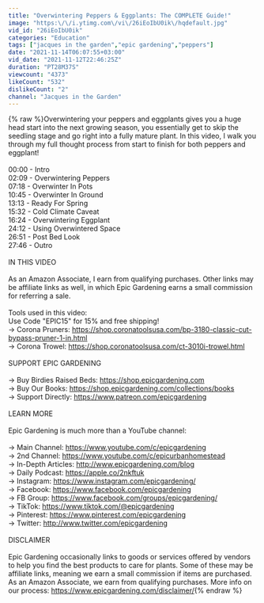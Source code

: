 ```yaml
---
title: "Overwintering Peppers & Eggplants: The COMPLETE Guide!"
image: "https:\/\/i.ytimg.com\/vi\/26iEoIbU0ik\/hqdefault.jpg"
vid_id: "26iEoIbU0ik"
categories: "Education"
tags: ["jacques in the garden","epic gardening","peppers"]
date: "2021-11-14T06:07:55+03:00"
vid_date: "2021-11-12T22:46:25Z"
duration: "PT28M37S"
viewcount: "4373"
likeCount: "532"
dislikeCount: "2"
channel: "Jacques in the Garden"
---
```

{% raw %}Overwintering your peppers and eggplants gives you a huge head start into the next growing season, you essentially get to skip the seedling stage and go right into a fully mature plant. In this video, I walk you through my full thought process from start to finish for both peppers and eggplant!<br /><br />00:00 - Intro<br />02:09 - Overwintering Peppers<br />07:18 - Overwinter In Pots<br />10:45 - Overwinter In Ground<br />13:13 - Ready For Spring<br />15:32 - Cold Climate Caveat<br />16:24 - Overwintering Eggplant<br />24:12 - Using Overwintered Space<br />26:51 - Post Bed Look<br />27:46 - Outro<br /><br />IN THIS VIDEO<br /><br />As an Amazon Associate, I earn from qualifying purchases. Other links may be affiliate links as well, in which Epic Gardening earns a small commission for referring a sale.<br /><br /> Tools used in this video:<br />Use Code &quot;EPIC15&quot; for 15% and free shipping!<br />→ Corona Pruners: <a rel="nofollow" target="blank" href="https://shop.coronatoolsusa.com/bp-3180-classic-cut-bypass-pruner-1-in.html">https://shop.coronatoolsusa.com/bp-3180-classic-cut-bypass-pruner-1-in.html</a><br />→ Corona Trowel: <a rel="nofollow" target="blank" href="https://shop.coronatoolsusa.com/ct-3010i-trowel.html">https://shop.coronatoolsusa.com/ct-3010i-trowel.html</a><br /><br />SUPPORT EPIC GARDENING<br /><br />→ Buy Birdies Raised Beds: <a rel="nofollow" target="blank" href="https://shop.epicgardening.com">https://shop.epicgardening.com</a><br />→ Buy Our Books: <a rel="nofollow" target="blank" href="https://shop.epicgardening.com/collections/books">https://shop.epicgardening.com/collections/books</a><br />→ Support Directly: <a rel="nofollow" target="blank" href="https://www.patreon.com/epicgardening">https://www.patreon.com/epicgardening</a><br /><br />LEARN MORE<br /><br />Epic Gardening is much more than a YouTube channel:<br /><br />→ Main Channel: <a rel="nofollow" target="blank" href="https://www.youtube.com/c/epicgardening">https://www.youtube.com/c/epicgardening</a><br />→ 2nd Channel: <a rel="nofollow" target="blank" href="https://www.youtube.com/c/epicurbanhomestead">https://www.youtube.com/c/epicurbanhomestead</a><br />→ In-Depth Articles: <a rel="nofollow" target="blank" href="http://www.epicgardening.com/blog">http://www.epicgardening.com/blog</a><br />→ Daily Podcast: <a rel="nofollow" target="blank" href="https://apple.co/2nkftuk">https://apple.co/2nkftuk</a><br />→ Instagram: <a rel="nofollow" target="blank" href="https://www.instagram.com/epicgardening/">https://www.instagram.com/epicgardening/</a><br />→ Facebook: <a rel="nofollow" target="blank" href="https://www.facebook.com/epicgardening">https://www.facebook.com/epicgardening</a><br />→ FB Group: <a rel="nofollow" target="blank" href="https://www.facebook.com/groups/epicgardening/">https://www.facebook.com/groups/epicgardening/</a><br />→ TikTok: <a rel="nofollow" target="blank" href="https://www.tiktok.com/@epicgardening">https://www.tiktok.com/@epicgardening</a><br />→ Pinterest: <a rel="nofollow" target="blank" href="https://www.pinterest.com/epicgardening">https://www.pinterest.com/epicgardening</a><br />→ Twitter: <a rel="nofollow" target="blank" href="http://www.twitter.com/epicgardening">http://www.twitter.com/epicgardening</a><br /><br />DISCLAIMER<br /><br />Epic Gardening occasionally links to goods or services offered by vendors to help you find the best products to care for plants. Some of these may be affiliate links, meaning we earn a small commission if items are purchased. As an Amazon Associate, we earn from qualifying purchases. More info on our process: <a rel="nofollow" target="blank" href="https://www.epicgardening.com/disclaimer/">https://www.epicgardening.com/disclaimer/</a>{% endraw %}
